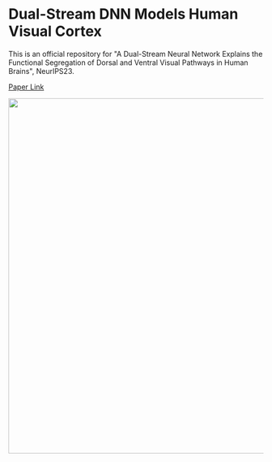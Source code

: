 # Dual-Stream DNN Models Human Visual Cortex

This is an official repository for "A Dual-Stream Neural Network Explains the Functional Segregation of Dorsal and Ventral Visual Pathways in Human Brains", NeurIPS23. 

[Paper Link](https://drive.google.com/file/d/1PfFPg3AwdL7IIUCSwuYoXW8L7UELxwN5/view?usp=drive_link)


<p align="center">
    <img src="https://github.com/minkyu-choi04/rs-rnn/raw/main/figures/forward_big.gif" width= "700">
</p>

